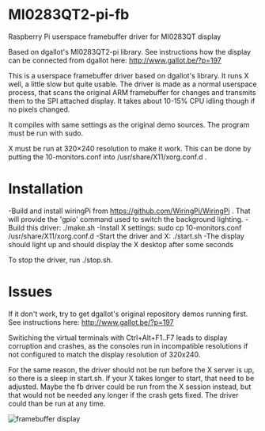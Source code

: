 MI0283QT2-pi-fb
===============

Raspberry Pi userspace framebuffer driver for MI0283QT display

Based on dgallot's MI0283QT2-pi library. 
See instructions how the display can be connected from dgallot here: http://www.gallot.be/?p=197

This is a userspace framebuffer driver based on dgallot's library. It runs X well, a little slow but quite usable.
The driver is made as a normal userspace process, that scans the original ARM framebuffer for changes and transmits them to the SPI attached display. It takes about 10-15% CPU idling though if no pixels changed.

It compiles with same settings as the original demo sources. The program must be run with sudo.

X must be run at 320×240 resolution to make it work. This can be done by putting the 10-monitors.conf into /usr/share/X11/xorg.conf.d . 

Installation
============
-Build and install wiringPi from https://github.com/WiringPi/WiringPi . That will provide the 'gpio' command used to switch the background lighting.
-Build this driver: ./make.sh
-Install X settings: sudo cp 10-monitors.conf /usr/share/X11/xorg.conf.d
-Start the driver and X: ./start.sh
-The display should light up and should display the X desktop after some seconds

To stop the driver, run ./stop.sh.

Issues
======
If it don't work, try to get dgallot's original repository demos running first. See instructions here: http://www.gallot.be/?p=197

Switiching the virtual terminals with Ctrl+Alt+F1..F7 leads to display corruption and crashes, as the consoles run in incompatible resolutions if not configured to match the display resolution of 320x240.

For the same reason, the driver should not be run before the X server is up, so there is a sleep in start.sh. If your X takes longer to start, that need to be adjusted. Maybe the fb driver could be run from the X session instead, but that would not be needed any longer if the crash gets fixed. The driver could than be run at any time. 

![framebuffer display](http://42loop.de:8888/garage/uploads/233/raspberrypi_lcd.JPG)